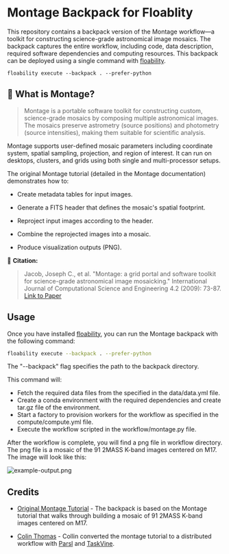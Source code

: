 # Montage Backpack for Floablity

This repository contains a backpack version of the Montage workflow—a toolkit for constructing science-grade astronomical image mosaics. The backpack captures the entire workflow, including code, data description, required software dependencies and computing resources. This backpack can be deployed using a single command with [floability](https://github.com/floability/floability-cli).

```
floability execute --backpack . --prefer-python
```

## 🔭 What is Montage?

> Montage is a portable software toolkit for constructing custom, science-grade mosaics by composing multiple astronomical images. The mosaics preserve astrometry (source positions) and photometry (source intensities), making them suitable for scientific analysis.

Montage supports user-defined mosaic parameters including coordinate system, spatial sampling, projection, and region of interest. It can run on desktops, clusters, and grids using both single and multi-processor setups.



The original Montage tutorial (detailed in the Montage documentation) demonstrates how to:

- Create metadata tables for input images.

- Generate a FITS header that defines the mosaic's spatial footprint.

- Reproject input images according to the header.

- Combine the reprojected images into a mosaic.

- Produce visualization outputs (PNG).

📄 **Citation:**

> Jacob, Joseph C., et al. "Montage: a grid portal and software toolkit for science-grade astronomical image mosaicking." International Journal of Computational Science and Engineering 4.2 (2009): 73-87. 
> [Link to Paper](https://arxiv.org/abs/1005.4454)

## Usage
Once you have installed [floability](https://github.com/floability/floability-cli), you can run the Montage backpack with the following command:

```bash
floability execute --backpack . --prefer-python
```

The "--backpack" flag specifies the path to the backpack directory.

This command will:
- Fetch the required data files from the specified in the data/data.yml file.
- Create a conda environment with the required dependencies and create tar.gz file of the environment.
- Start a factory to provision workers for the workflow as specified in the compute/compute.yml file.
- Execute the workflow scripted in the workflow/montage.py file.

After the workflow is complete, you will find a png file in workflow directory. The png file is a mosaic of the 91 2MASS K-band images centered on M17. The image will look like this:

![example-output.png](workflow/example-output.png)

## Credits
- [Original Montage Tutorial](http://montage.ipac.caltech.edu/docs/first_mosaic_tutorial.html) - The backpack is based on the Montage tutorial that walks through building a mosaic of 91 2MASS K-band images centered on M17.

- [Colin Thomas](https://github.com/colinthomas-z80/task-group-artifact/tree/main/montage_application) - Collin converted the montage tutorial to a distributed workflow with [Parsl](https://parsl-project.org/) and [TaskVine](https://ccl.cse.nd.edu/software/taskvine/). 
